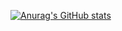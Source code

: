 [![Anurag's GitHub stats](https://github-readme-stats.vercel.app/api?username=VuongTCuong)](https://github.com/anuraghazra/github-readme-stats)
